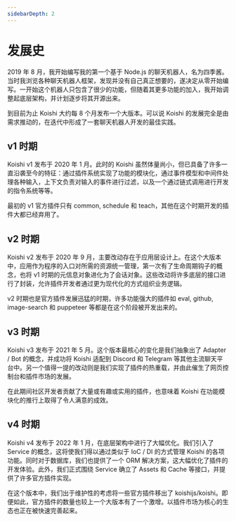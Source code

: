 ```yaml
---
sidebarDepth: 2
---
```


# 发展史

2019 年 8 月，我开始编写我的第一个基于 Node.js 的聊天机器人，名为四季酱。当时我浏览各种聊天机器人框架，发现并没有自己真正想要的，遂决定从零开始编写。一开始这个机器人只包含了很少的功能，但随着其更多功能的加入，我开始调整起底层架构，并计划逐步将其开源出来。

到目前为止 Koishi 大约每 8 个月发布一个大版本。可以说 Koishi 的发展完全是由需求推动的，在迭代中形成了一套聊天机器人开发的最佳实践。

## v1 时期

Koishi v1 发布于 2020 年 1 月。此时的 Koishi 虽然体量尚小，但已具备了许多一直沿袭至今的特征：通过插件系统实现了功能的模块化，通过事件模型和中间件处理各种输入，上下文负责对输入的事件进行过滤，以及一个通过链式调用进行开发的指令系统等等。

最初的 v1 官方插件只有 common, schedule 和 teach，其他在这个时期开发的插件大都已经弃用了。

## v2 时期

Koishi v2 发布于 2020 年 9 月，主要改动存在于应用层设计上。在这个大版本中，应用作为程序的入口对所需的资源统一管理，第一次有了生命周期钩子的概念，也将 v1 时期的元信息对象进化为了会话对象。这些改动将许多底层的接口进行了封装，允许插件开发者通过更为现代化的方式组织业务逻辑。

v2 时期也是官方插件发展迅猛的时期，许多功能强大的插件如 eval, github, image-search 和 puppeteer 等都是在这个阶段被开发出来的。

## v3 时期

Koishi v3 发布于 2021 年 5 月。这个版本最核心的变化是我们抽象出了 Adapter / Bot 的概念，并成功将 Koishi 适配到 Discord 和 Telegram 等其他主流聊天平台中。另一个值得一提的改动则是我们实现了插件的热重载，并由此催生了网页控制台和插件市场的发展。

在此期间社区开发者贡献了大量或有趣或实用的插件，也意味着 Koishi 在功能模块化的推行上取得了令人满意的成效。

## v4 时期

Koishi v4 发布于 2022 年 1 月，在底层架构中进行了大幅优化。我们引入了 Service 的概念，这将使我们得以通过类似于 IoC / DI 的方式管理 Koishi 的各项功能。同时对于数据库，我们也提供了一个 ORM 解决方案，这大幅优化了插件的开发体验。此外，我们正式围绕 Service 确立了 Assets 和 Cache 等接口，并提供了许多官方插件实现。

在这个版本中，我们出于维护性的考虑将一些官方插件移出了 koishijs/koishi。即便如此，官方插件的数量也较上一个大版本有了一个激增。以插件市场为核心的生态也正在被快速完善起来。
